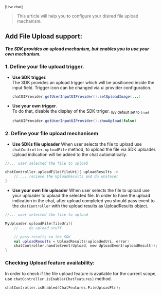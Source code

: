<sup>[Live chat]</sup>
> This article will help you to configure your disired file upload mechanism.

## Add File Upload support:
##### The SDK provides an upload mechanism, but enables you to use your own mechanism.

### 1.  Define your file upload trigger. 
- **Use SDK trigger.**  
The SDK provides an upload trigger which will be positioned inside the input field. Trigger icon can be changed via ui provider configuration. 
    ```java
    chatUIProvider.getUserInputUIProvider().setUploadImage(...)
    ```
- **Use your own trigger.**   
To do that, disable the display of the SDK trriger. <sub>(By default set to `true`)</sub>
    ```java
    chatUIProvider.getUserInputUIProvider().showUpload(false)
    ```

### 2. Define your file upload mechanisem 
- **Use SDKs file uploader**
When user selects the file to upload use `chatController.uploadFile` method, to upload the file via SDK uploader. Upload indication will be added to the chat automatically.
```kotlin
//... user selected the file to upload

chatController.uploadFile(fileUri){ uploadResults ->
    //.... recieve the UploadResults and do whatever 
} 
```

- **Use your own file uploader**
When user selects the file to upload use your uploader to upload the selected file. In order to have the upload indication in the chat, after upload completed you should pass event to the `chatController` with the upload results as UploadResults object.
```kotlin
//... user selected the file to upload

MyUploader.uploadFile(fileUri){
    //.... do upload stuff

    // pass results to the SDK 
    val uploadResults = UploadResults(uploadedUri, error)
    chatController.handleEvent(Upload, new UploadEvent(uploadResult));
}
```

### Checking Upload feature availability:

In order to check if the file upload feature is available for the current scope, use `chatController.isEnable(ChatFeatures)` method.

```kotlin
chatController.isEnabled(ChatFeatures.FileUploadFtr);
```